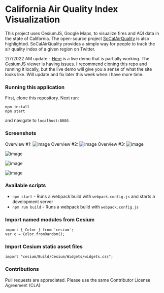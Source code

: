 # California Air Quality Index Visualization

This project uses CesiumJS, Google Maps, to visualize fires and AQI data in the state of California. The open-source project [SoCalAirQuality](https://github.com/ian-r-rose/SoCalAirQuality) is also highlighted. SoCalAirQuality provides a simple way for people to track the air quality index of a given region on Twitter.

2/7/2022 AM update - [Here](https://srothst1.github.io/dist/index.html) is a live demo that is partially working. The CesiumJS viewer is having issues. I recommend cloning this repo and running it locally, but the live demo will give you a sense of what the site looks like. Will update and fix later this week when I have more time.

### Running this application

First, clone this repository. Next run:
```
npm install
npm start
```

and navigate to `localhost:8080`.

### Screenshots
Overview #1:
![image](https://user-images.githubusercontent.com/39531367/152823235-dc8a9fd6-30c9-485a-9560-046935565b12.png)
Overview #2:
![image](https://user-images.githubusercontent.com/39531367/152823273-e38ef0b4-dd0d-4b6d-bde8-20364a24ed8b.png)
Overview #3:
![image](https://user-images.githubusercontent.com/39531367/152823297-aeead78c-841b-41a3-8a99-909e15f7a652.png)


![image](https://user-images.githubusercontent.com/39531367/133108520-1a90e288-e285-48e8-8d73-ed7e09ada6b5.png)

![image](https://user-images.githubusercontent.com/39531367/132901053-711ae4e8-3814-4018-80dd-b9b0535174b6.png)

![image](https://user-images.githubusercontent.com/39531367/133159194-103c6a04-6c52-419f-b649-1f5725bc3272.png)

### Available scripts

* `npm start` - Runs a webpack build with `webpack.config.js` and starts a development server
* `npm run build` - Runs a webpack build with `webpack.config.js` 

### Import named modules from Cesium

```
import { Color } from 'cesium';
var c = Color.fromRandom();
```

### Import Cesium static asset files

```
import "cesium/Build/Cesium/Widgets/widgets.css";
```

### Contributions

Pull requests are appreciated. Please use the same Contributor License Agreement (CLA)
